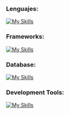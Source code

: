 ### Lenguajes:
[![My Skills](https://skillicons.dev/icons?i=js,html,css,java,php,py,C)](https://skillicons.dev)

### Frameworks:
[![My Skills](https://skillicons.dev/icons?i=tailwind,react,laravel,spring,bootstrap,astro,dotnet)](https://skillicons.dev)

### Database:
[![My Skills](https://skillicons.dev/icons?i=mysql,mongodb,firebase,mssql)](https://skillicons.dev)

### Development Tools:
[![My Skills](https://skillicons.dev/icons?i=nodejs,npm,visualstudio,git,github)](https://skillicons.dev)

